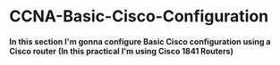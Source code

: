 # **CCNA-Basic-Cisco-Configuration**
#### In this section I'm gonna configure Basic Cisco configuration using a Cisco router (In this practical I'm using Cisco 1841 Routers)
